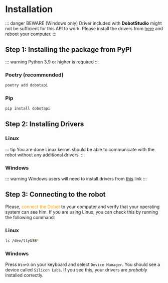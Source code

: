 # Installation

::: danger BEWARE (Windows only)
Driver included with <span style="font-weight: 800">DobotStudio</span> might not be sufficient for this API to work. Please install the drivers from [here](https://www.silabs.com/developers/usb-to-uart-bridge-vcp-drivers) and reboot your computer.
:::

## Step 1: Installing the package from PyPI

::: warning
Python 3.9 or higher is required
:::

### Poetry (recommended)

```bash
poetry add dobotapi
```

### Pip

```bash
pip install dobotapi
```

## Step 2: Installing Drivers

### Linux

::: tip You are done
Linux kernel should be able to communicate with the robot without any additional drivers.
:::

### Windows

::: warning
Windows users will need to install drivers from [this](https://www.silabs.com/developers/usb-to-uart-bridge-vcp-drivers) link
:::

## Step 3: Connecting to the robot

Please, <span style="color: orange">connect the Dobot</span> to your computer and verify that your operating system can see him. If you are using Linux, you can check this by running the following command:

### Linux

```bash
ls /dev/ttyUSB*
```

### Windows

Press `Win+X` on your keyboard and select `Device Manager`. You should see a device called `Silicon Labs`. If you see this, your drivers are <i>probably</i> installed correctly.